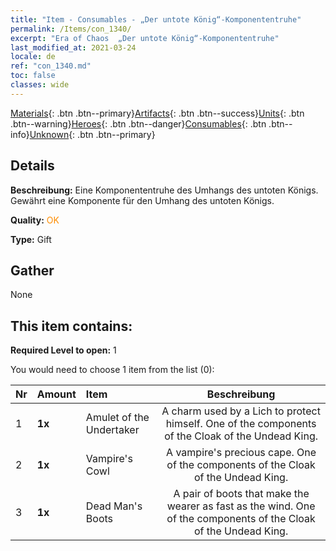 ```yaml
---
title: "Item - Consumables - „Der untote König“-Komponententruhe"
permalink: /Items/con_1340/
excerpt: "Era of Chaos  „Der untote König“-Komponententruhe"
last_modified_at: 2021-03-24
locale: de
ref: "con_1340.md"
toc: false
classes: wide
---
```

 [Materials](/de/Items/){: .btn .btn--primary}[Artifacts](/de/Items/Artifacts/){: .btn .btn--success}[Units](/de/Items/Units/){: .btn .btn--warning}[Heroes](/de/Items/Heroes/){: .btn .btn--danger}[Consumables](/de/Items/Consumables/){: .btn .btn--info}[Unknown](/de/Items/Unknown/){: .btn .btn--primary}

## Details
 **Beschreibung:** Eine Komponententruhe des Umhangs des untoten Königs. Gewährt eine Komponente für den Umhang des untoten Königs.

 **Quality:** <span style="color: #FF8C00">OK</span>

 **Type:** Gift

## Gather

  None

## This item contains:

 **Required Level to open:** 1

 You would need to choose 1 item from the list (0):

  | Nr | Amount |     Item    | Beschreibung |
  |:---|:-------|:------------|:-----------:|
  | 1 |  **1x** | Amulet of the Undertaker | A charm used by a Lich to protect himself. One of the components of the Cloak of the Undead King.  | 
  | 2 |  **1x** | Vampire's Cowl | A vampire's precious cape. One of the components of the Cloak of the Undead King.  | 
  | 3 |  **1x** | Dead Man's Boots | A pair of boots that make the wearer as fast as the wind. One of the components of the Cloak of the Undead King.  | 
